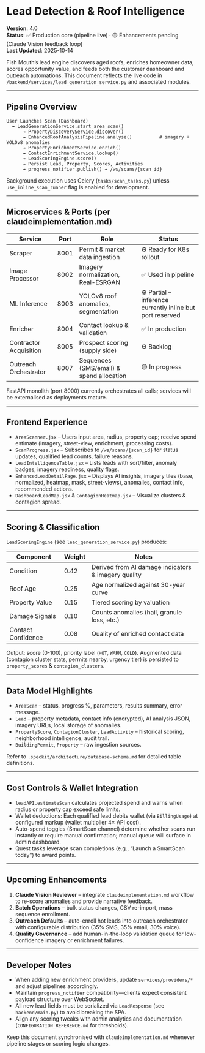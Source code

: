 # Lead Detection & Roof Intelligence

**Version**: 4.0  
**Status**: ✅ Production core (pipeline live) · 🟡 Enhancements pending (Claude Vision feedback loop)  
**Last Updated**: 2025-10-14

Fish Mouth’s lead engine discovers aged roofs, enriches homeowner data, scores opportunity value, and feeds both the customer dashboard and outreach automations. This document reflects the live code in `/backend/services/lead_generation_service.py` and associated modules.

---

## Pipeline Overview

```
User Launches Scan (Dashboard)
  → LeadGenerationService.start_area_scan()
      → PropertyDiscoveryService.discover()
      → EnhancedRoofAnalysisPipeline.analyse()          # imagery + YOLOv8 anomalies
      → PropertyEnrichmentService.enrich()
      → ContactEnrichmentService.lookup()
      → LeadScoringEngine.score()
      → Persist Lead, Property, Scores, Activities
      → progress_notifier.publish() → /ws/scans/{scan_id}
```

Background execution uses Celery (`tasks/scan_tasks.py`) unless `use_inline_scan_runner` flag is enabled for development.

---

## Microservices & Ports (per claudeimplementation.md)

| Service | Port | Role | Status |
|---------|------|------|--------|
| Scraper | 8001 | Permit & market data ingestion | ⚙️ Ready for K8s rollout |
| Image Processor | 8002 | Imagery normalization, Real-ESRGAN | ✅ Used in pipeline |
| ML Inference | 8003 | YOLOv8 roof anomalies, segmentation | ⚙️ Partial – inference currently inline but port reserved |
| Enricher | 8004 | Contact lookup & validation | ✅ In production |
| Contractor Acquisition | 8005 | Prospect scoring (supply side) | ⚙️ Backlog |
| Outreach Orchestrator | 8007 | Sequences (SMS/email) & spend allocation | 🟡 In progress |

FastAPI monolith (port 8000) currently orchestrates all calls; services will be externalised as deployments mature.

---

## Frontend Experience

- `AreaScanner.jsx` – Users input area, radius, property cap; receive spend estimate (imagery, street-view, enrichment, processing costs).
- `ScanProgress.jsx` – Subscribes to `/ws/scans/{scan_id}` for status updates, qualified lead counts, failure reasons.
- `LeadIntelligenceTable.jsx` – Lists leads with sort/filter, anomaly badges, imagery readiness, quality flags.
- `EnhancedLeadDetailPage.jsx` – Displays AI insights, imagery tiles (base, normalized, heatmap, mask, street-views), anomalies, contact info, recommended actions.
- `DashboardLeadMap.jsx` & `ContagionHeatmap.jsx` – Visualize clusters & contagion spread.

---

## Scoring & Classification

`LeadScoringEngine` (see `lead_generation_service.py`) produces:

| Component | Weight | Notes |
|-----------|--------|-------|
| Condition | 0.42 | Derived from AI damage indicators & imagery quality |
| Roof Age | 0.25 | Age normalized against 30-year curve |
| Property Value | 0.15 | Tiered scoring by valuation |
| Damage Signals | 0.10 | Counts anomalies (hail, granule loss, etc.) |
| Contact Confidence | 0.08 | Quality of enriched contact data |

Output: score (0-100), priority label (`HOT`, `WARM`, `COLD`). Augmented data (contagion cluster stats, permits nearby, urgency tier) is persisted to `property_scores` & `contagion_clusters`.

---

## Data Model Highlights

- `AreaScan` – status, progress %, parameters, results summary, error message.
- `Lead` – property metadata, contact info (encrypted), AI analysis JSON, imagery URLs, local storage of anomalies.
- `PropertyScore`, `ContagionCluster`, `LeadActivity` – historical scoring, neighborhood intelligence, audit trail.
- `BuildingPermit`, `Property` – raw ingestion sources.

Refer to `.speckit/architecture/database-schema.md` for detailed table definitions.

---

## Cost Controls & Wallet Integration

- `leadAPI.estimateScan` calculates projected spend and warns when radius or property cap exceed safe limits.
- Wallet deductions: Each qualified lead debits wallet (via `BillingUsage`) at configured markup (wallet multiplier 4× API cost).
- Auto-spend toggles (SmartScan channel) determine whether scans run instantly or require manual confirmation; manual queue will surface in admin dashboard.
- Quest tasks leverage scan completions (e.g., “Launch a SmartScan today”) to award points.

---

## Upcoming Enhancements

1. **Claude Vision Reviewer** – integrate `claudeimplementation.md` workflow to re-score anomalies and provide narrative feedback.
2. **Batch Operations** – bulk status changes, CSV re-import, mass sequence enrollment.
3. **Outreach Defaults** – auto-enroll hot leads into outreach orchestrator with configurable distribution (35% SMS, 35% email, 30% voice).
4. **Quality Governance** – add human-in-the-loop validation queue for low-confidence imagery or enrichment failures.

---

## Developer Notes

- When adding new enrichment providers, update `services/providers/*` and adjust pipelines accordingly.
- Maintain `progress_notifier` compatibility—clients expect consistent payload structure over WebSocket.
- All new lead fields must be serialized via `LeadResponse` (see `backend/main.py`) to avoid breaking the SPA.
- Align any scoring tweaks with admin analytics and documentation (`CONFIGURATION_REFERENCE.md` for thresholds).

Keep this document synchronised with `claudeimplementation.md` whenever pipeline stages or scoring logic changes.





